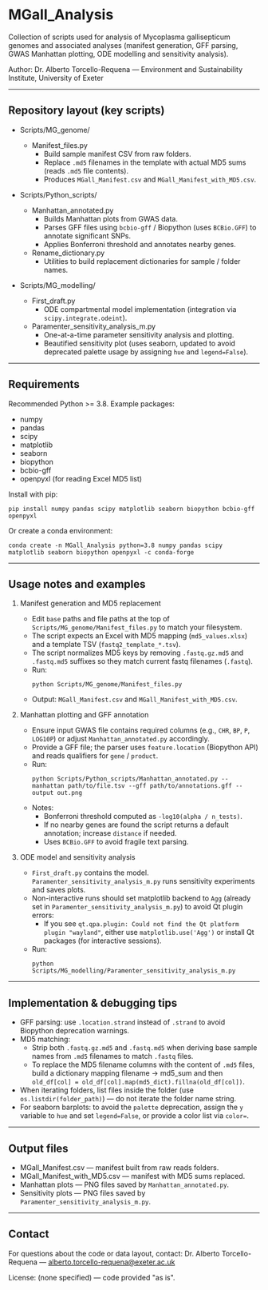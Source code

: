 # MGall_Analysis

Collection of scripts used for analysis of Mycoplasma gallisepticum genomes and associated analyses (manifest generation, GFF parsing, GWAS Manhattan plotting, ODE modelling and sensitivity analysis).

Author: Dr. Alberto Torcello-Requena — Environment and Sustainability Institute, University of Exeter

---

## Repository layout (key scripts)

- Scripts/MG_genome/
  - Manifest_files.py
    - Build sample manifest CSV from raw folders.
    - Replace `.md5` filenames in the template with actual MD5 sums (reads `.md5` file contents).
    - Produces `MGall_Manifest.csv` and `MGall_Manifest_with_MD5.csv`.

- Scripts/Python_scripts/
  - Manhattan_annotated.py
    - Builds Manhattan plots from GWAS data.
    - Parses GFF files using `bcbio-gff` / Biopython (uses `BCBio.GFF`) to annotate significant SNPs.
    - Applies Bonferroni threshold and annotates nearby genes.
  - Rename_dictionary.py
    - Utilities to build replacement dictionaries for sample / folder names.

- Scripts/MG_modelling/
  - First_draft.py
    - ODE compartmental model implementation (integration via `scipy.integrate.odeint`).
  - Paramenter_sensitivity_analysis_m.py
    - One-at-a-time parameter sensitivity analysis and plotting.
    - Beautified sensitivity plot (uses seaborn, updated to avoid deprecated palette usage by assigning `hue` and `legend=False`).

---

## Requirements

Recommended Python >= 3.8. Example packages:

- numpy
- pandas
- scipy
- matplotlib
- seaborn
- biopython
- bcbio-gff
- openpyxl (for reading Excel MD5 list)

Install with pip:
```
pip install numpy pandas scipy matplotlib seaborn biopython bcbio-gff openpyxl
```

Or create a conda environment:
```
conda create -n MGall_Analysis python=3.8 numpy pandas scipy matplotlib seaborn biopython openpyxl -c conda-forge
```

---

## Usage notes and examples

1. Manifest generation and MD5 replacement
   - Edit `base` paths and file paths at the top of `Scripts/MG_genome/Manifest_files.py` to match your filesystem.
   - The script expects an Excel with MD5 mapping (`md5_values.xlsx`) and a template TSV (`fastq2_template_*.tsv`).
   - The script normalizes MD5 keys by removing `.fastq.gz.md5` and `.fastq.md5` suffixes so they match current fastq filenames (`.fastq`).
   - Run:
     ```
     python Scripts/MG_genome/Manifest_files.py
     ```
   - Output: `MGall_Manifest.csv` and `MGall_Manifest_with_MD5.csv`.

2. Manhattan plotting and GFF annotation
   - Ensure input GWAS file contains required columns (e.g., `CHR`, `BP`, `P`, `LOG10P`) or adjust `Manhattan_annotated.py` accordingly.
   - Provide a GFF file; the parser uses `feature.location` (Biopython API) and reads qualifiers for `gene` / `product`.
   - Run:
     ```
     python Scripts/Python_scripts/Manhattan_annotated.py --manhattan path/to/file.tsv --gff path/to/annotations.gff --output out.png
     ```
   - Notes:
     - Bonferroni threshold computed as `-log10(alpha / n_tests)`.
     - If no nearby genes are found the script returns a default annotation; increase `distance` if needed.
     - Uses `BCBio.GFF` to avoid fragile text parsing.

3. ODE model and sensitivity analysis
   - `First_draft.py` contains the model. `Paramenter_sensitivity_analysis_m.py` runs sensitivity experiments and saves plots.
   - Non-interactive runs should set matplotlib backend to `Agg` (already set in `Paramenter_sensitivity_analysis_m.py`) to avoid Qt plugin errors:
     - If you see `qt.qpa.plugin: Could not find the Qt platform plugin "wayland"`, either use `matplotlib.use('Agg')` or install Qt packages (for interactive sessions).
   - Run:
     ```
     python Scripts/MG_modelling/Paramenter_sensitivity_analysis_m.py
     ```

---

## Implementation & debugging tips

- GFF parsing: use `.location.strand` instead of `.strand` to avoid Biopython deprecation warnings.
- MD5 matching:
  - Strip both `.fastq.gz.md5` and `.fastq.md5` when deriving base sample names from `.md5` filenames to match `.fastq` files.
  - To replace the MD5 filename columns with the content of `.md5` files, build a dictionary mapping filename → md5_sum and then `old_df[col] = old_df[col].map(md5_dict).fillna(old_df[col])`.
- When iterating folders, list files inside the folder (use `os.listdir(folder_path)`) — do not iterate the folder name string.
- For seaborn barplots: to avoid the `palette` deprecation, assign the `y` variable to `hue` and set `legend=False`, or provide a color list via `color=`.

---

## Output files

- MGall_Manifest.csv — manifest built from raw reads folders.
- MGall_Manifest_with_MD5.csv — manifest with MD5 sums replaced.
- Manhattan plots — PNG files saved by `Manhattan_annotated.py`.
- Sensitivity plots — PNG files saved by `Paramenter_sensitivity_analysis_m.py`.

---

## Contact
For questions about the code or data layout, contact:
Dr. Alberto Torcello-Requena — alberto.torcello-requena@exeter.ac.uk

License: (none specified) — code provided "as is".

